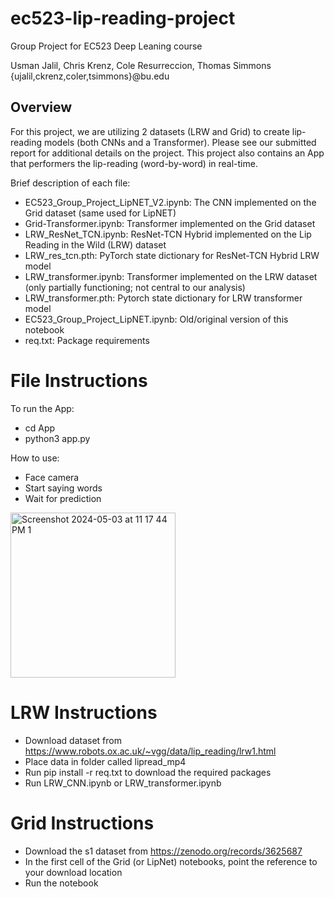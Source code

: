 # ec523-lip-reading-project
Group Project for EC523 Deep Leaning course

Usman Jalil, Chris Krenz, Cole Resurreccion, Thomas Simmons
{ujalil,ckrenz,coler,tsimmons}@bu.edu


## Overview

For this project, we are utilizing 2 datasets (LRW and Grid) to create lip-reading models (both CNNs and a Transformer).  Please see our submitted report for additional details on the project.  This project also contains an App that performers the lip-reading (word-by-word) in real-time.

Brief description of each file: 
 - EC523_Group_Project_LipNET_V2.ipynb: The CNN implemented on the Grid dataset (same used for LipNET)
 - Grid-Transformer.ipynb: Transformer implemented on the Grid dataset
 - LRW_ResNet_TCN.ipynb: ResNet-TCN Hybrid implemented on the Lip Reading in the Wild (LRW) dataset
 - LRW_res_tcn.pth: PyTorch state dictionary for ResNet-TCN Hybrid LRW model
 - LRW_transformer.ipynb: Transformer implemented on the LRW dataset (only partially functioning; not central to our analysis)
 - LRW_transformer.pth: Pytorch state dictionary for LRW transformer model
 - EC523_Group_Project_LipNET.ipynb: Old/original version of this notebook
 - req.txt: Package requirements

# File Instructions

To run the App:
- cd App
- python3 app.py

How to use: 
- Face camera
- Start saying words
- Wait for prediction 

<img width="264" alt="Screenshot 2024-05-03 at 11 17 44 PM 1" src="https://github.com/chris-krenz/ec523-lip-reading-project/assets/74789609/bd4d7c17-f51e-443a-beb1-6d070a8b85d2">

# LRW Instructions

- Download dataset from https://www.robots.ox.ac.uk/~vgg/data/lip_reading/lrw1.html
- Place data in folder called lipread_mp4
- Run pip install -r req.txt to download the required packages
- Run LRW_CNN.ipynb or LRW_transformer.ipynb

# Grid Instructions

- Download the s1 dataset from https://zenodo.org/records/3625687
- In the first cell of the Grid (or LipNet) notebooks, point the reference to your download location
- Run the notebook
